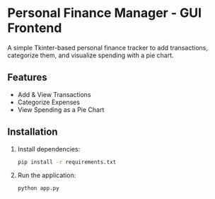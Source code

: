 # Personal Finance Manager - GUI Frontend
A simple Tkinter-based personal finance tracker to add transactions, categorize them, and visualize spending with a pie chart.
## Features
- Add & View Transactions
- Categorize Expenses
- View Spending as a Pie Chart
## Installation
1. Install dependencies:
   ```sh
   pip install -r requirements.txt
   ```
2. Run the application:
   ```sh
   python app.py
   ```